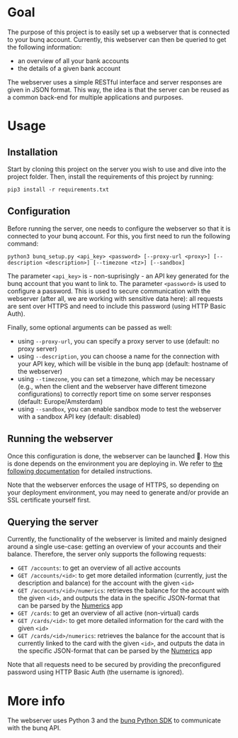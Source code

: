 # Goal

The purpose of this project is to easily set up a webserver that is connected to your bunq account.
Currently, this webserver can then be queried to get the following information:

- an overview of all your bank accounts
- the details of a given bank account

The webserver uses a simple RESTful interface and server responses are given in JSON format.
This way, the idea is that the server can be reused as a common back-end for multiple applications and purposes.

# Usage

## Installation

Start by cloning this project on the server you wish to use and dive into the project folder.
Then, install the requirements of this project by running:
```
pip3 install -r requirements.txt
```
## Configuration

Before running the server, one needs to configure the webserver so that it is connected to your bunq account.
For this, you first need to run the following command:

```
python3 bunq_setup.py <api_key> <password> [--proxy-url <proxy>] [--description <description>] [--timezone <tz>] [--sandbox]
```

The parameter ``<api_key>`` is - non-suprisingly - an API key generated for the bunq account that you want to link to.
The parameter ``<password>`` is used to configure a password.
This is used to secure communication with the webserver (after all, we are working with sensitive data here): all requests are sent over HTTPS and need to include this password (using HTTP Basic Auth).

Finally, some optional arguments can be passed as well: 
- using ``--proxy-url``, you can specify a proxy server to use (default: no proxy server)
- using ``--description``, you can choose a name for the connection with your API key, which will be visible in the bunq app (default: hostname of the webserver)
- using ``--timezone``, you can set a timezone, which may be necessary (e.g., when the client and the webserver have different timezone configurations) to correctly report time on some server responses (default: Europe/Amsterdam)
- using ``--sandbox``, you can enable sandbox mode to test the webserver with a sandbox API key (default: disabled)

## Running the webserver

Once this configuration is done, the webserver can be launched :rocket:.
How this is done depends on the environment you are deploying in.
We refer to [the following documentation](https://flask.palletsprojects.com/en/1.0.x/deploying/#deployment) for detailed instructions.

Note that the webserver enforces the usage of HTTPS, so depending on your deployment environment, you may need to generate and/or provide an SSL certificate yourself first.

## Querying the server

Currently, the functionality of the webserver is limited and mainly designed around a single use-case: getting an overview of your accounts and their balance.
Therefore, the server only supports the following requests:
- ``GET /accounts``: to get an overview of all active accounts
- ``GET /accounts/<id>``: to get more detailed information (currently, just the description and balance) for the account with the given ``<id>``
- ``GET /accounts/<id>/numerics``: retrieves the balance for the account with the given ``<id>``, and outputs the data in the specific JSON-format that can be parsed by the [Numerics](https://cynapse.com/numerics/) app
- ``GET /cards``: to get an overview of all active (non-virtual) cards
- ``GET /cards/<id>``: to get more detailed information for the card with the given ``<id>``
- ``GET /cards/<id>/numerics``: retrieves the balance for the account that is currently linked to the card with the given ``<id>``, and outputs the data in the specific JSON-format that can be parsed by the [Numerics](https://cynapse.com/numerics/) app

Note that all requests need to be secured by providing the preconfigured password using HTTP Basic Auth (the username is ignored).

# More info

The webserver uses Python 3 and the [bunq Python SDK](https://github.com/bunq/sdk_python) to communicate with the bunq API.
